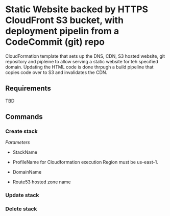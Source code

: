 # Static Website backed by HTTPS CloudFront S3 bucket, with deployment pipelin from a CodeCommit (git) repo

CloudFormation template that sets up the DNS, CDN, S3 hosted website, git repository and pipleine to allow serving a static website for teh specified domain. Updating the HTML code is done thrpugh a build pipeline that copies code over to S3 and invalidates the CDN.

## Requirements

TBD

## Commands

### Create stack

*Parameters*

* StackName
* ProfileName
for Cloudformation execution
Region must be us-east-1.

* DomainName
* Route53 hosted zone name


### Update stack


### Delete stack


